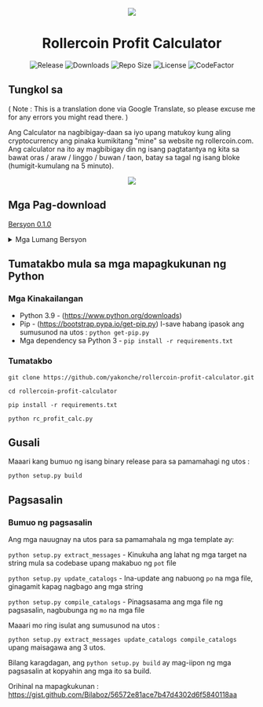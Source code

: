 <p align="center"><img src="https://i.imgur.com/UnThSPW.png"/></p>

<h1 align="center">Rollercoin Profit Calculator</h1>

<p align="center">
  <img alt="Release" src="https://img.shields.io/github/v/release/yakonche/rollercoin-profit-calculator?style=flat-square&color=00b16a">
  <img alt="Downloads" src="https://img.shields.io/github/downloads/yakonche/rollercoin-profit-calculator/total?style=flat-square&color=0055A4">
  <img alt="Repo Size" src="https://img.shields.io/github/repo-size/yakonche/rollercoin-profit-calculator?style=flat-square&color=FFFFFF">
  <img alt="License" src="https://img.shields.io/github/license/yakonche/rollercoin-profit-calculator?style=flat-square&color=EF4135">
  <img alt="CodeFactor" src="https://www.codefactor.io/repository/github/yakonche/rollercoin-profit-calculator/badge?style=flat-square"/>
</p>

Tungkol sa
----------

( Note : This is a translation done via Google Translate, so please excuse me for any errors you might read there. )

Ang Calculator na nagbibigay-daan sa iyo upang matukoy kung aling cryptocurrency ang pinaka kumikitang "mine" sa website ng rollercoin.com.
Ang calculator na ito ay magbibigay din ng isang pagtatantya ng kita sa bawat oras / araw / linggo / buwan / taon, batay sa tagal ng isang bloke (humigit-kumulang na 5 minuto).

<p align="center"><img src="https://user-images.githubusercontent.com/60564904/111250612-ec2cfc00-860d-11eb-98f3-bc8beb837055.png"/></p>

Mga Pag-download
----------------

[Bersyon 0.1.0](https://github.com/Yakonche/rollercoin-profit-calculator/releases/tag/0.1.0)

<details>
<summary>Mga Lumang Bersyon</summary>
* [Bersyon 0.0.5](https://github.com/Yakonche/rollercoin-profit-calculator/releases/tag/0.0.5)
</details>

Tumatakbo mula sa mga mapagkukunan ng Python
--------------------------------------------

### Mga Kinakailangan

* Python 3.9 - (https://www.python.org/downloads)
* Pip - (https://bootstrap.pypa.io/get-pip.py) I-save habang ipasok ang sumusunod na utos : `python get-pip.py`
* Mga dependency sa Python 3 - `pip install -r requirements.txt`

### Tumatakbo

`git clone https://github.com/yakonche/rollercoin-profit-calculator.git`

`cd rollercoin-profit-calculator`

`pip install -r requirements.txt`

`python rc_profit_calc.py`

Gusali
------

Maaari kang bumuo ng isang binary release para sa pamamahagi ng utos :

`python setup.py build`

Pagsasalin
----------

### Bumuo ng pagsasalin

Ang mga nauugnay na utos para sa pamamahala ng mga template ay:

`python setup.py extract_messages` - Kinukuha ang lahat ng mga target na string mula sa codebase upang makabuo ng `pot` file

`python setup.py update_catalogs` - Ina-update ang nabuong `po` na mga file, ginagamit kapag nagbago ang mga string

`python setup.py compile_catalogs` - Pinagsasama ang mga file ng pagsasalin, nagbubunga ng `mo` na mga file

Maaari mo ring isulat ang sumusunod na utos :

`python setup.py extract_messages update_catalogs compile_catalogs` upang maisagawa ang 3 utos.

Bilang karagdagan, ang `python setup.py build` ay mag-iipon ng mga pagsasalin at kopyahin ang mga ito sa build.



Orihinal na mapagkukunan : https://gist.github.com/Bilaboz/56572e81ace7b47d4302d6f5840118aa
